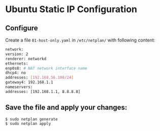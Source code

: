 # Ubuntu Static IP Configuration
## Configure
Create a file ```01-host-only.yaml``` in ```/etc/netplan/``` with following content:
```bash
network:
version: 2
renderer: networkd
ethernets:
enp0s8: # NAT network interface name
dhcp4: no
addresses: [192.168.56.100/24]
gateway4: 192.168.1.1
nameservers:
addresses: [192.168.1.1, 8.8.8.8]
```
## Save the file and apply your changes:
```
$ sudo netplan generate
$ sudo netplan apply
```
